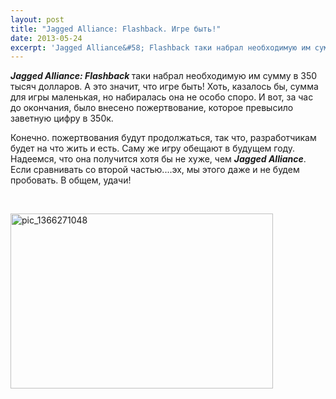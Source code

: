 ```yaml
---
layout: post
title: "Jagged Alliance: Flashback. Игре быть!"
date: 2013-05-24
excerpt: 'Jagged Alliance&#58; Flashback таки набрал необходимую им сумму в 350 тысяч долларов. А это значит, что игре быть! Хоть, казалось бы, сумма для игры маленькая, но набиралась она не особо споро....'
---
```


<em><b>Jagged Alliance: Flashback </b></em>таки набрал необходимую им сумму в 350 тысяч долларов. А это значит, что игре быть! Хоть, казалось бы, сумма для игры маленькая, но набиралась она не особо споро. И вот, за час до окончания, было внесено пожертвование, которое превысило заветную цифру в 350к.

Конечно. пожертвования будут продолжаться, так что, разработчикам будет на что жить и есть. Саму же игру обещают в будущем году. Надеемся, что она получится хотя бы не хуже, чем<em> <b>Jagged Alliance</b></em>. Если сравнивать со второй частью....эх, мы этого даже и не будем пробовать. В общем, удачи!

&nbsp;

<a href="http://gamersoul.ru/wp-content/uploads/2013/04/pic_1366271048.jpg"><img class="size-full wp-image-2158 aligncenter" alt="pic_1366271048" src="http://gamersoul.ru/wp-content/uploads/2013/04/pic_1366271048.jpg" width="420" height="280" /></a>